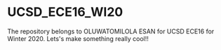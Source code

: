 # UCSD_ECE16_WI20
The repository belongs to OLUWATOMILOLA ESAN for UCSD ECE16 for Winter 2020.
Lets's make something really cool!!